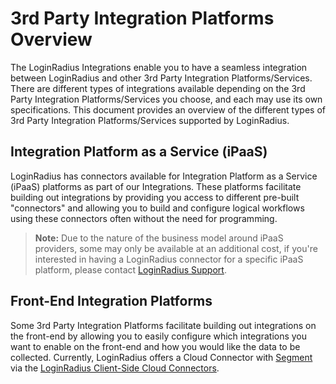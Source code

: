 # 3rd Party Integration Platforms Overview

The LoginRadius Integrations enable you to have a seamless integration between LoginRadius and other 3rd Party Integration Platforms/Services. There are different types of integrations available depending on the 3rd Party Integration Platforms/Services you choose, and each may use its own specifications. This document provides an overview of the different types of 3rd Party Integration Platforms/Services supported by LoginRadius.

## Integration Platform as a Service (iPaaS)
LoginRadius has connectors available for Integration Platform as a Service (iPaaS) platforms as part of our Integrations. These platforms facilitate building out integrations by providing you access to different pre-built "connectors" and allowing you to build and configure logical workflows using these connectors often without the need for programming.

> **Note:** Due to the nature of the business model around iPaaS providers, some may only be available at an additional cost, if you're interested in having a LoginRadius connector for a specific iPaaS platform, please contact [LoginRadius Support](https://adminconsole.loginradius.com/support/tickets/open-a-new-ticket).

## Front-End Integration Platforms
Some 3rd Party Integration Platforms facilitate building out integrations on the front-end by allowing you to easily configure which integrations you want to enable on the front-end and how you would like the data to be collected. Currently, LoginRadius offers a Cloud Connector with [Segment](https://www.loginradius.com/legacy/docs/api/v2/integrations/3rd-party-integration-platforms/segment) via the [LoginRadius Client-Side Cloud Connectors](https://www.loginradius.com/legacy/docs/api/v2/integrations/client-side-integrations/getting-started).
